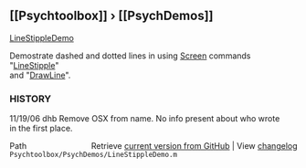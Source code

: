 ## [[Psychtoolbox]] &#8250; [[PsychDemos]]

[LineStippleDemo](LineStippleDemo)  
  
Demostrate dashed and dotted lines in using [Screen](Screen) commands "[LineStipple](LineStipple)"  
and "[DrawLine](DrawLine)".  
  
  
### HISTORY  
  11/19/06  dhb  Remove OSX from name.  No info present about who wrote  
                 in the first place.  




<div class="code_header" style="text-align:right;">
  <span style="float:left;">Path&nbsp;&nbsp;</span> <span class="counter">Retrieve <a href=
  "https://raw.github.com/Psychtoolbox-3/Psychtoolbox-3/beta/Psychtoolbox/PsychDemos/LineStippleDemo.m">current version from GitHub</a> | View <a href=
  "https://github.com/Psychtoolbox-3/Psychtoolbox-3/commits/beta/Psychtoolbox/PsychDemos/LineStippleDemo.m">changelog</a></span>
</div>
<div class="code">
  <code>Psychtoolbox/PsychDemos/LineStippleDemo.m</code>
</div>

